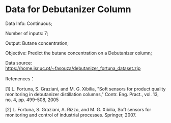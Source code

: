 # Data for Debutanizer Column
Data Info: Continuous; 

Number of inputs: 7;

Output: Butane concentration;

Objective: Predict the butane concentration on a Debutanizer column;

Data source: https://home.isr.uc.pt/~fasouza/debutanizer_fortuna_dataset.zip

Refenences：

[1] L. Fortuna, S. Graziani, and M. G. Xibilia, "Soft sensors for product quality monitoring in debutanizer distillation columns," Contr. Eng. Pract., vol. 13, no. 4, pp. 499–508, 2005

[2] L. Fortuna, S. Graziani, A. Rizzo, and M. G. Xibilia, Soft sensors for monitoring and control of industrial processes. Springer, 2007.